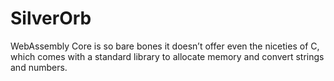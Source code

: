 # SilverOrb

WebAssembly Core is so bare bones it doesn’t offer even the niceties of C, which comes with a standard library to allocate memory and convert strings and numbers.
